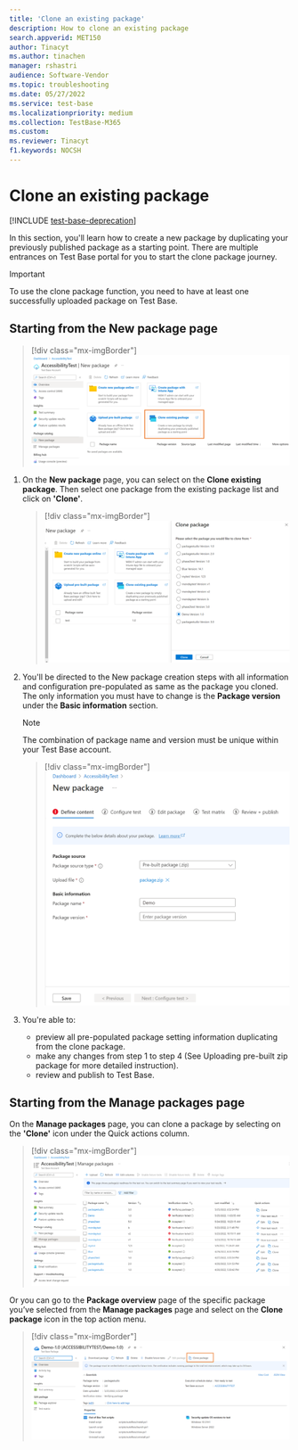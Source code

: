 ```yaml
---
title: 'Clone an existing package'
description: How to clone an existing package
search.appverid: MET150
author: Tinacyt
ms.author: tinachen
manager: rshastri
audience: Software-Vendor
ms.topic: troubleshooting
ms.date: 05/27/2022
ms.service: test-base
ms.localizationpriority: medium
ms.collection: TestBase-M365
ms.custom:
ms.reviewer: Tinacyt
f1.keywords: NOCSH
---
```


# Clone an existing package

[!INCLUDE [test-base-deprecation](./includes/test-base-deprecation.md)]

In this section, you'll learn how to create a new package by duplicating your previously published package as a starting point. There are multiple entrances on Test Base portal for you to start the clone package journey.

> [!IMPORTANT]
> To use the clone package function, you need to have at least one successfully uploaded package on Test Base. 

## Starting from the New package page

> [!div class="mx-imgBorder"]
> [ ![Clone guidance](Media/clonepackage01_guidance.png) ](Media/clonepackage01_guidance.png#lightbox)

1. On the **New package** page, you can select on the **Clone existing package**. Then select one package from the existing package list and click on **'Clone'**. 

   > [!div class="mx-imgBorder"]
   > [ ![Clone existing package](Media/clonepackage02_clone_package.png) ](Media/clonepackage02_clone_package.png#lightbox)

2. You'll be directed to the New package creation steps with all information and configuration pre-populated as same as the package you cloned. The only information you must have to change is the **Package version** under the **Basic information** section. 

   > [!NOTE]
   > The combination of package name and version must be unique within your Test Base account. 

   > [!div class="mx-imgBorder"]
   > [ ![Package basic information](Media/clonepackage03_basic_information.png) ](Media/clonepackage03_basic_information.png#lightbox)

3. You're able to:

   - preview all pre-populated package setting information duplicating from the clone package. 
   - make any changes from step 1 to step 4 (See Uploading pre-built zip package for more detailed instruction). 
   - review and publish to Test Base. 


## Starting from the Manage packages page

On the **Manage packages** page, you can clone a package by selecting on the **'Clone'** icon under the Quick actions column. 

> [!div class="mx-imgBorder"]
> [ ![Manage packages page](Media/clonepackage04_manage_packages.png) ](Media/clonepackage04_manage_packages.png#lightbox)

Or you can go to the **Package overview** page of the specific package you’ve selected from the **Manage packages** page and select on the **Clone package** icon in the top action menu.

> [!div class="mx-imgBorder"]
> [ ![Clone from overview page](Media/clonepackage05_overview.png) ](Media/clonepackage05_overview.png#lightbox)

